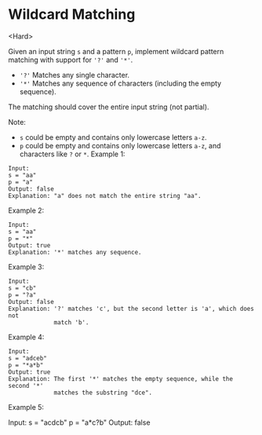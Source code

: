 # Wildcard Matching

\<Hard>

Given an input string `s` and a pattern `p`, implement wildcard pattern matching
with support for `'?'` and `'*'`.

- `'?'` Matches any single character.
- `'*'` Matches any sequence of characters (including the empty sequence).

The matching should cover the entire input string (not partial).

Note:
- `s` could be empty and contains only lowercase letters `a-z`.
- `p` could be empty and contains only lowercase letters `a-z`, and characters
  like `?` or `*`.
Example 1:

```
Input:
s = "aa"
p = "a"
Output: false
Explanation: "a" does not match the entire string "aa".
```

Example 2:

```
Input:
s = "aa"
p = "*"
Output: true
Explanation: '*' matches any sequence.
```

Example 3:

```
Input:
s = "cb"
p = "?a"
Output: false
Explanation: '?' matches 'c', but the second letter is 'a', which does not
             match 'b'.
```

Example 4:

```
Input:
s = "adceb"
p = "*a*b"
Output: true
Explanation: The first '*' matches the empty sequence, while the second '*'
             matches the substring "dce".
```

Example 5:

Input:
s = "acdcb"
p = "a*c?b"
Output: false
```
